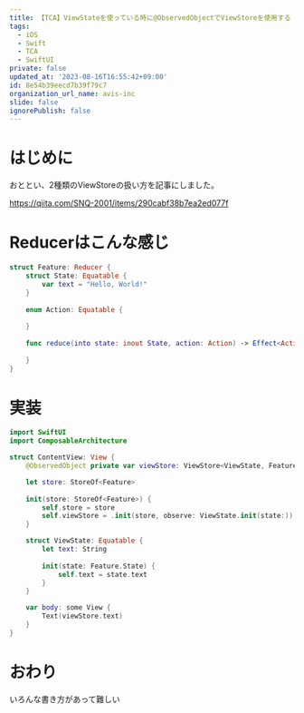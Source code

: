 ```yaml
---
title: 【TCA】ViewStateを使っている時に@ObservedObjectでViewStoreを使用する
tags:
  - iOS
  - Swift
  - TCA
  - SwiftUI
private: false
updated_at: '2023-08-16T16:55:42+09:00'
id: 8e54b39eecd7b39f79c7
organization_url_name: avis-inc
slide: false
ignorePublish: false
---
```

# はじめに
おととい、2種類のViewStoreの扱い方を記事にしました。

https://qiita.com/SNQ-2001/items/290cabf38b7ea2ed077f

# Reducerはこんな感じ
```swift
struct Feature: Reducer {
    struct State: Equatable {
        var text = "Hello, World!"
    }
    
    enum Action: Equatable {
        
    }
    
    func reduce(into state: inout State, action: Action) -> Effect<Action> {
        
    }
}
```

# 実装
```swift
import SwiftUI
import ComposableArchitecture

struct ContentView: View {
    @ObservedObject private var viewStore: ViewStore<ViewState, Feature.Action>

    let store: StoreOf<Feature>
    
    init(store: StoreOf<Feature>) {
        self.store = store
        self.viewStore = .init(store, observe: ViewState.init(state:))
    }

    struct ViewState: Equatable {
        let text: String
        
        init(state: Feature.State) {
            self.text = state.text
        }
    }

    var body: some View {
        Text(viewStore.text)
    }
}
```

# おわり
いろんな書き方があって難しい
